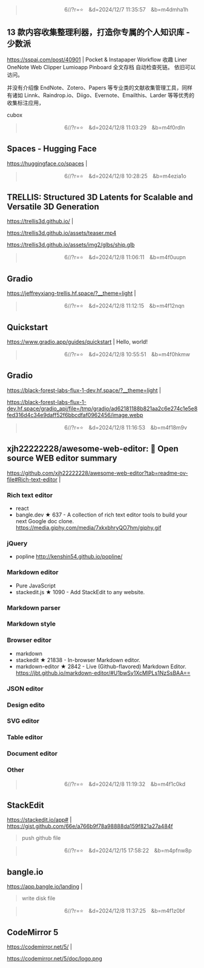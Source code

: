 
>　　　　　　　　6//?r=⭐　&d=2024/12/7 11:35:57　&b=m4dmha1h
## 13 款内容收集整理利器，打造你专属的个人知识库 - 少数派
https://sspai.com/post/40901
|
Pocket & Instapaper
Workflow
收趣
Liner
OneNote Web Clipper
Lumioapp
Pinboard
全文存档
自动检查死链。
依旧可以访问。

并没有介绍像 EndNote、Zotero、Papers 等专业类的文献收集管理工具，同样有诸如 Linnk、Raindrop.io、Diigo、Evernote、Emailthis、Larder 等等优秀的收集标注应用，

cubox

>　　　　　　　　6//?r=⭐　&d=2024/12/8 11:03:29　&b=m4f0rdln
## Spaces - Hugging Face
https://huggingface.co/spaces
|

>　　　　　　　　6//?r=⭐　&d=2024/12/8 10:28:25　&b=m4ezia1o
## TRELLIS: Structured 3D Latents for Scalable and Versatile 3D Generation
https://trellis3d.github.io/
|

https://trellis3d.github.io/assets/teaser.mp4

https://trellis3d.github.io/assets/img2/glbs/ship.glb

>　　　　　　　　6//?r=⭐　&d=2024/12/8 11:06:11　&b=m4f0uupn
## Gradio
https://jeffreyxiang-trellis.hf.space/?__theme=light
|

>　　　　　　　　6//?r=⭐　&d=2024/12/8 11:12:15　&b=m4f12nqn
## Quickstart
https://www.gradio.app/guides/quickstart
|
Hello, world!

>　　　　　　　　6//?r=⭐　&d=2024/12/8 10:55:51　&b=m4f0hkmw
## Gradio
https://black-forest-labs-flux-1-dev.hf.space/?__theme=light
|

https://black-forest-labs-flux-1-dev.hf.space/gradio_api/file=/tmp/gradio/ad62181188b821aa2c6e274c1e5e8fed316d4c34e9daff52f6bbcdfaf0962456/image.webp

>　　　　　　　　6//?r=⭐　&d=2024/12/8 11:16:53　&b=m4f18m9v
## xjh22222228/awesome-web-editor: 🔨 Open source WEB editor summary
https://github.com/xjh22222228/awesome-web-editor?tab=readme-ov-file#Rich-text-editor
|

### Rich text editor
- react
 - bangle.dev ★ 637 - A collection of rich text editor tools to build your next Google doc clone.
https://media.giphy.com/media/7xkxbhryQO7hm/giphy.gif

### jQuery
- popline
http://kenshin54.github.io/popline/

### Markdown editor
- Pure JavaScript
 - stackedit.js ★ 1090 - Add StackEdit to any website.

### Markdown parser

### Markdown style

### Browser editor
- markdown
 - stackedit ★ 21838 - In-browser Markdown editor.
 - markdown-editor ★ 2842 - Live (Github-flavored) Markdown Editor.
 https://jbt.github.io/markdown-editor/#U1bwSy1XcMlPLs1NzSsBAA==

### JSON editor

### Design edito

### SVG editor

### Table editor

### Document editor

### Other

>　　　　　　　　6//?r=⭐　&d=2024/12/8 11:19:32　&b=m4f1c0kd
## StackEdit
https://stackedit.io/app#
|
https://gist.github.com/66e/a766b9f78a98888da159f821a27a484f
>push github file

>　　　　　　　　6//?r=⭐　&d=2024/12/15 17:58:22　&b=m4pfnw8p
## bangle.io
https://app.bangle.io/landing
|
>write disk file

>　　　　　　　　6//?r=⭐　&d=2024/12/8 11:37:25　&b=m4f1z0bf
## CodeMirror 5
https://codemirror.net/5/
|

https://codemirror.net/5/doc/logo.png

